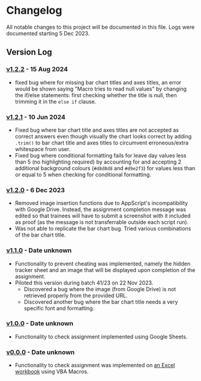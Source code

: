 # Changelog

All notable changes to this project will be documented in this file. Logs were documented starting 5 Dec 2023.

## Version Log

### [v1.2.2] - 15 Aug 2024
- fixed bug where for missing bar chart titles and axes titles, an error would be shown saying "Macro tries to read null values"
by changing the if/else statements: first checking whether the title is null, then trimming it in the `else if` clause.

### [v1.2.1] - 10 Jun 2024
- Fixed bug where bar chart title and axes titles are not accepted as correct answers even though visually the chart looks correct by
adding `.trim()` to bar chart title and axes titles to circumvent erroneous/extra whitespace from user.
- Fixed bug where conditional formatting fails for leave day values less than 5 (no highlighting required) by 
accounting for and accepting 2 additional background colours (`#d8d8d8` and `#d9e2f3`) for values less than or equal to 5
when checking for conditional formatting.

### [v1.2.0] - 6 Dec 2023
- Removed image insertion functions due to AppScript's incompatibility with Google Drive. Instead, the assignment completion message was edited 
so that trainees will have to submit a screenshot with it included as proof (as the message is not transferrable outside each script run).
- Was not able to replicate the bar chart bug. Tried various combinations of the bar chart title.

### [v1.1.0] - Date unknown
- Functionality to prevent cheating was implemented, namely the hidden tracker sheet and an image that will be displayed upon completion of the assignment.
- Piloted this version during batch 41/23 on 22 Nov 2023.
  - Discovered a bug where the image (from Google Drive) is not retrieved properly from the provided URL.
  - Discovered another bug where the bar chart title needs a very specific font and formatting.

### [v1.0.0] - Date unknown
- Functionality to check assignment implemented using Google Sheets.

### [v0.0.0] - Date unknown
- Functionality to check assignment was implemented on [an Excel workbook](https://github.com/tewenhao/national_service_scripts_dump/blob/8c910f7824ead88923832f90acbc42815e7e588c/sdl_excel_assignment/ASA_SDL_Automated_Checks.xlsm)
using VBA Macros.

[v1.2.2]: #v122---15-aug-2024
[v1.2.1]: #v121---10-jun-2024
[v1.2.0]: #v120---6-dec-2023
[v1.1.0]: #v110---date-unknown
[v1.0.0]: #v100---date-unknown
[v0.0.0]: #v000---date-unknown
